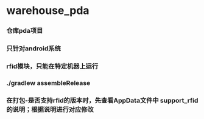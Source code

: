 # warehouse_pda
### 仓库pda项目
### 只针对android系统
### rfid模块，只能在特定机器上运行
### ./gradlew assembleRelease
### 在打包-是否支持rfid的版本时，先查看AppData文件中 support_rfid 的说明；根据说明进行对应修改